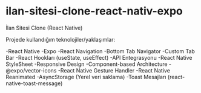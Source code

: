 # ilan-sitesi-clone-react-nativ-expo
İlan Sitesi Clone (React Native)

<!-- Uploading "capture_20250127140009989.jpg"... -->
<!-- Uploading "capture_20250127135614616.jpg"... -->

Projede kullandığım teknolojiler/yaklaşımlar:

-React Native
-Expo
-React Navigation
-Bottom Tab Navigator
-Custom Tab Bar
-React Hookları (useState, useEffect)
-API Entegrasyonu
-React Native StyleSheet
-Responsive Design
-Component-based Architecture
-@expo/vector-icons
-React Native Gesture Handler
-React Native Reanimated
-AsyncStorage (Yerel veri saklama)
-Toast Mesajları (react-native-toast-message)
